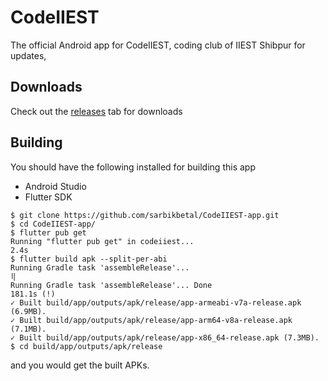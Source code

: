 # CodeIIEST

The official Android app for CodeIIEST, coding club of IIEST Shibpur for updates,

## Downloads

Check out the [releases](https://github.com/sarbikbetal/CodeIIEST-app/releases) tab for downloads

## Building

You should have the following installed for building this app

- Android Studio
- Flutter SDK

```shell
$ git clone https://github.com/sarbikbetal/CodeIIEST-app.git
$ cd CodeIIEST-app/
$ flutter pub get
Running "flutter pub get" in codeiiest...                           2.4s
$ flutter build apk --split-per-abi
Running Gradle task 'assembleRelease'...                               ⢿
Running Gradle task 'assembleRelease'... Done                     181.1s (!)
✓ Built build/app/outputs/apk/release/app-armeabi-v7a-release.apk (6.9MB).
✓ Built build/app/outputs/apk/release/app-arm64-v8a-release.apk (7.1MB).
✓ Built build/app/outputs/apk/release/app-x86_64-release.apk (7.3MB).
$ cd build/app/outputs/apk/release
```

and you would get the built APKs.
